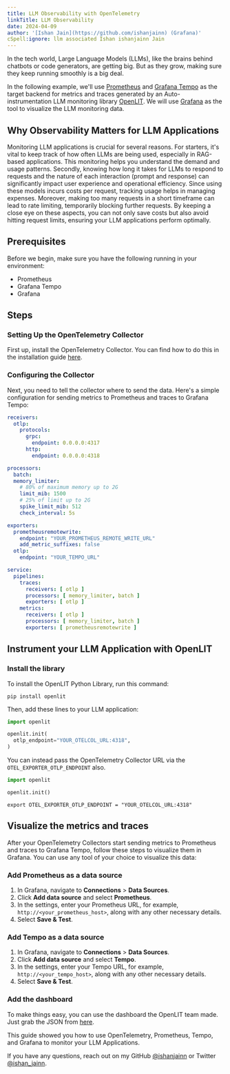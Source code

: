 ```yaml
---
title: LLM Observability with OpenTelemetry
linkTitle: LLM Observability
date: 2024-04-09
author: '[Ishan Jain](https://github.com/ishanjainn) (Grafana)'
cSpell:ignore: llm associated Ishan ishanjainn Jain
---
```


In the tech world, Large Language Models (LLMs), like the brains behind chatbots or code generators, are getting big. But as they grow, making sure they keep running smoothly is a big deal.

In the
following example, we'll use [Prometheus](https://prometheus.io/) and [Grafana Tempo](https://grafana.com/oss/tempo/) as the target
backend for metrics and traces generated by an Auto-instrumentation LLM monitoring library [OpenLIT](https://github.com/openlit/openlit). We will use [Grafana](https://grafana.com/oss/grafana/) as the tool to visualize the LLM monitoring data.

## Why Observability Matters for LLM Applications

Monitoring LLM applications is crucial for several reasons. For starters, it's vital to keep track of how often LLMs are being used, especially in RAG-based applications. This monitoring helps you understand the demand and usage patterns. Secondly, knowing how long it takes for LLMs to respond to requests and the nature of each interaction (prompt and response) can significantly impact user experience and operational efficiency. Since using these models incurs costs per request, tracking usage helps in managing expenses. Moreover, making too many requests in a short timeframe can lead to rate limiting, temporarily blocking further requests. By keeping a close eye on these aspects, you can not only save costs but also avoid hitting request limits, ensuring your LLM applications perform optimally.

## Prerequisites

Before we begin, make sure you have the following running in your environment:

- Prometheus
- Grafana Tempo
- Grafana

## Steps 

### Setting Up the OpenTelemetry Collector

First up, install the OpenTelemetry Collector. You can find how to do this in the installation guide [here](https://opentelemetry.io/docs/collector/installation/).

### Configuring the Collector

Next, you need to tell the collector where to send the data. Here's a simple configuration for sending metrics to Prometheus and traces to Grafana Tempo:

```yaml
receivers:
  otlp:
    protocols:
      grpc:
        endpoint: 0.0.0.0:4317
      http:
        endpoint: 0.0.0.0:4318

processors:
  batch:
  memory_limiter:
    # 80% of maximum memory up to 2G
    limit_mib: 1500
    # 25% of limit up to 2G
    spike_limit_mib: 512
    check_interval: 5s

exporters:
  prometheusremotewrite:
    endpoint: "YOUR_PROMETHEUS_REMOTE_WRITE_URL"
    add_metric_suffixes: false
  otlp:
    endpoint: "YOUR_TEMPO_URL"

service:
  pipelines:
    traces:
      receivers: [ otlp ]
      processors: [ memory_limiter, batch ]
      exporters: [ otlp ]
    metrics:
      receivers: [ otlp ]
      processors: [ memory_limiter, batch ]
      exporters: [ prometheusremotewrite ]
```

## Instrument your LLM Application with OpenLIT

### Install the library

To install the OpenLIT Python Library, run this command:

```shell
pip install openlit
```

Then, add these lines to your LLM application:

```python
import openlit

openlit.init(
  otlp_endpoint="YOUR_OTELCOL_URL:4318", 
)
```

You can instead pass the OpenTelemetry Collector URL via the `OTEL_EXPORTER_OTLP_ENDPOINT` also.

```python
import openlit

openlit.init()
```

```shell
export OTEL_EXPORTER_OTLP_ENDPOINT = "YOUR_OTELCOL_URL:4318"
```

## Visualize the metrics and traces

After your OpenTelemetry Collectors start sending metrics to Prometheus and traces to Grafana Tempo, follow
these steps to visualize them in Grafana. You can use any tool of your choice to visualize this data:

### Add Prometheus as a data source

1. In Grafana, navigate to **Connections** > **Data Sources**.
2. Click **Add data source** and select **Prometheus**.
3. In the settings, enter your Prometheus URL, for example,
   `http://<your_prometheus_host>`, along with any other necessary details.
4. Select **Save & Test**.

### Add Tempo as a data source

1. In Grafana, navigate to **Connections** > **Data Sources**.
2. Click **Add data source** and select **Tempo**.
3. In the settings, enter your Tempo URL, for example,
   `http://<your_tempo_host>`, along with any other necessary details.
4. Select **Save & Test**.

### Add the dashboard

To make things easy, you can use the dashboard the OpenLIT team made. Just grab the JSON from [here](https://docs.openlit.io/latest/connections/prometheus-tempo#dashboard).

This guide showed you how to use OpenTelemetry, Prometheus, Tempo, and Grafana to monitor your LLM Applications. 

If you have any questions, reach out on my GitHub [@ishanjainn](https://github.com/ishanjainn) or Twitter [@ishan_jainn](https://twitter.com/ishan_jainn).
